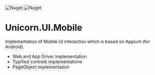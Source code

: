 ![Nuget](https://img.shields.io/nuget/v/Unicorn.UI.Mobile?style=plastic)
![Nuget](https://img.shields.io/nuget/dt/Unicorn.UI.Mobile?style=plastic)

# Unicorn.UI.Mobile

Implementation of Mobile UI interaction which is based on Appium (for Android).

* Web and App Driver implementation
* Typified controls implementations
* PageObject implementation
